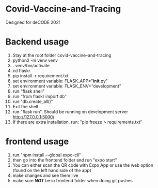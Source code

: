 # Covid-Vaccine-and-Tracing
Designed for deCODE 2021

# Backend usage
1. Stay at the root folder covid-vaccine-and-tracing
2. python3 -m venv venv
3. . venv/bin/activate
4. cd flaskr
5. pip install -r requirement.txt
6. set environment variable: FLASK_APP="__init__.py"
7. set environment variable: FLASK_ENV="development"
8. run "flask shell"
9. run "from flaskr import db"
10. run "db.create_all()"
11. Exit the shell
12. run "flask run". Should be running on development server http://127.0.0.1:5000/
13. If there are extra installation, run: "pip freeze > requirements.txt"

# frontend usage
1. run "npm install --global expo-cli"
2. then go into the frontend folder and run "expo start"
3. You can either scan the QR code with Expo App or use the web option (found on the left hand side of the app)
4. make changes and see them live
5. make sure ***NOT*** be in frontend folder when doing git pushes
